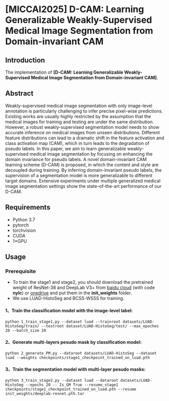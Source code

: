 # [MICCAI2025] D-CAM: Learning Generalizable Weakly-Supervised Medical Image Segmentation from Domain-invariant CAM

## Introduction
The implementation of **[D-CAM: Learning Generalizable Weakly-Supervised Medical Image Segmentation from Domain-invariant CAM]**.

## Abstract
Weakly-supervised medical image segmentation with only image-level annotation is particularly challenging to infer precise pixel-wise predictions. Existing works are usually highly restricted by the assumption that the medical images for training and testing are under the same distribution. However, a robust weakly-supervised segmentation model needs to show accurate inference on medical images from unseen distributions. Different feature distributions can lead to a dramatic shift in the feature activation and class activation map (CAM), which in turn leads to the degradation of pseudo labels. In this paper, we aim to learn generalizable weakly-supervised medical image segmentation by focusing on enhancing the domain invariance for pseudo labels. A novel domain-invariant CAM learning scheme (D-CAM) is proposed, in which the content and style are decoupled during training. By inferring domain-invariant pseudo labels, the supervision of a segmentation model is more generalizable to different target domains. Extensive experiments under multiple generalized medical image segmentation settings show the state-of-the-art performance of our D-CAM.

## Requirements
- Python 3.7
- pytorch
- torchvision
- CUDA
- 1×GPU

## Usage
### Prerequisite
- To train the stage1 and stage2, you should download the pretrained weight of ResNet-38 and DeepLab V3+ from [baidu cloud](https://pan.baidu.com/s/1sQp4Na-883pSxgMWK4wcRQ) (with code **nylc**) or [onedrive](https://1drv.ms/u/s!AgOtqK2ZncKlgoRobleElpBC5rbf7A?e=bDfqks) and put them in the **init_weights** folder.
- We use LUAD-HistoSeg and BCSS-WSSS for training.

#### 1、Train the classification model with the image-level label: 

```
python 1_train_stage1.py --dataset luad --trainroot datasets/LUAD-HistoSeg/train/ --testroot dataset/LUAD-HistoSeg/test/ --max_epoches 20 --batch_size 20
```
#### 2、Generate multi-layers pesudo mask by classification model: 

```
python 2_generate_PM.py --dataroot datasets/LUAD-HistoSeg --dataset luad --weights checkpoints/stage1_checkpoint_trained_on_luad.pth
```
#### 3、Train the segmentation model with multi-layer pesudo masks: 

```
python 3_train_stage2.py --dataset luad --dataroot datasets/LUAD-HistoSeg --epochs 20 -- Is_GM True --resume_stage1 checkpoints/stage1_checkpoint_trained_on_luad.pth --resume init_weights/deeplab-resnet.pth.tar
```

